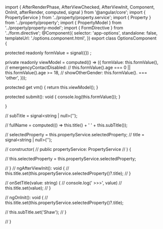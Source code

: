 import { AfterRenderPhase, AfterViewChecked, AfterViewInit, Component, OnInit, afterRender, computed, signal } from '@angular/core';
import { PropertyService } from '../property/property.service';
import { Property } from '../property/property';
import { PropertyModel } from '../property/property-model';
import { FormDirective } from '../form.directive'; 
@Component({
  selector: 'app-options',
  standalone: false, 
  templateUrl: './options.component.html',
})
export class OptionsComponent   {


  protected readonly formValue = signal<PropertyModel>({}) ;

  private readonly viewModel = computed(() => ({
    formValue: this.formValue(),
    // emergencyContactDisabled:
    //   this.formValue().age === 0 || this.formValue().age >= 18,
    // showOtherGender: this.formValue(). === 'other', 
  }));

  protected get vm() {
    return this.viewModel();
  }

  protected submit(): void {
    console.log(this.formValue());
  }

}













//   subTitle = signal<string | null>('');

//   fullName = computed(() => this.title() + ' ' + this.subTitle());

//   selectedProperty = this.propertyService.selectedProperty;
//   title = signal<string | null>('');

//   constructor(
//     public propertyService: PropertyService
//   ) {

//     this.selectedProperty = this.propertyService.selectedProperty;

    

//   }
//   ngAfterViewInit(): void {
//     this.title.set(this.propertyService.selectedProperty()?.title);
//   }

//   onSetTitle(value: string) {
//     console.log(' >>>', value)
//     this.title.set(value);
//   }

//   ngOnInit(): void {
//     this.title.set(this.propertyService.selectedProperty()?.title);


//     this.subTitle.set('Shaw');
//   }


// }
